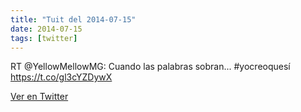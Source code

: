 ```yaml
---
title: "Tuit del 2014-07-15"
date: 2014-07-15
tags: [twitter]
---
```


RT @YellowMellowMG: Cuando las palabras sobran... #yocreoquesí https://t.co/gl3cYZDywX



[Ver en Twitter](https://twitter.com/i/web/status/489031737134301184)
